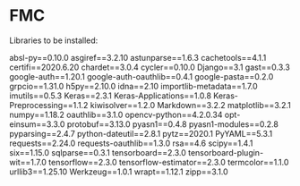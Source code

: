 # FMC
 
 Libraries to be installed:
 
 absl-py==0.10.0
asgiref==3.2.10
astunparse==1.6.3
cachetools==4.1.1
certifi==2020.6.20
chardet==3.0.4
cycler==0.10.0
Django==3.1
gast==0.3.3
google-auth==1.20.1
google-auth-oauthlib==0.4.1
google-pasta==0.2.0
grpcio==1.31.0
h5py==2.10.0
idna==2.10
importlib-metadata==1.7.0
imutils==0.5.3
Keras==2.3.1
Keras-Applications==1.0.8
Keras-Preprocessing==1.1.2
kiwisolver==1.2.0
Markdown==3.2.2
matplotlib==3.2.1
numpy==1.18.2
oauthlib==3.1.0
opencv-python==4.2.0.34
opt-einsum==3.3.0
protobuf==3.13.0
pyasn1==0.4.8
pyasn1-modules==0.2.8
pyparsing==2.4.7
python-dateutil==2.8.1
pytz==2020.1
PyYAML==5.3.1
requests==2.24.0
requests-oauthlib==1.3.0
rsa==4.6
scipy==1.4.1
six==1.15.0
sqlparse==0.3.1
tensorboard==2.3.0
tensorboard-plugin-wit==1.7.0
tensorflow==2.3.0
tensorflow-estimator==2.3.0
termcolor==1.1.0
urllib3==1.25.10
Werkzeug==1.0.1
wrapt==1.12.1
zipp==3.1.0

